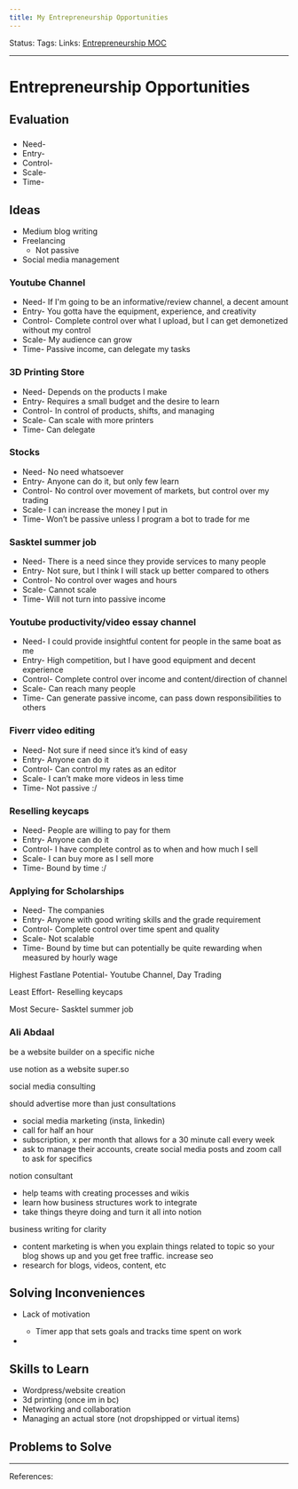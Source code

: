 ```yaml
---
title: My Entrepreneurship Opportunities
---
```

Status:
Tags:
Links: [Entrepreneurship MOC](out/entrepreneurship-moc.md)
___
# Entrepreneurship Opportunities
## Evaluation
 ### 
- Need-
- Entry-
- Control-
- Scale-
- Time-
## Ideas
- Medium blog writing
- Freelancing
	- Not passive
- Social media management
 ### Youtube Channel
- Need- If I'm going to be an informative/review channel, a decent amount
- Entry- You gotta have the equipment, experience, and creativity
- Control- Complete control over what I upload, but I can get demonetized without my control
- Scale- My audience can grow
- Time- Passive income, can delegate my tasks

 ### 3D Printing Store
- Need- Depends on the products I make
- Entry- Requires a small budget and the desire to learn
- Control- In control of products, shifts, and managing
- Scale- Can scale with more printers 
- Time- Can delegate

### Stocks
-   Need- No need whatsoever
-   Entry- Anyone can do it, but only few learn
-   Control- No control over movement of markets, but control over my trading
-   Scale- I can increase the money I put in
-   Time- Won’t be passive unless I program a bot to trade for me
    
### Sasktel summer job
-   Need- There is a need since they provide services to many people
 -   Entry- Not sure, but I think I will stack up better compared to others
-   Control- No control over wages and hours
-   Scale- Cannot scale
-   Time- Will not turn into passive income
    
### Youtube productivity/video essay channel
-   Need- I could provide insightful content for people in the same boat as me
-   Entry- High competition, but I have good equipment and decent experience
-   Control- Complete control over income and content/direction of channel
-   Scale- Can reach many people
-   Time- Can generate passive income, can pass down responsibilities to others
    
### Fiverr video editing
-   Need- Not sure if need since it’s kind of easy
-   Entry- Anyone can do it
-   Control- Can control my rates as an editor
-   Scale- I can’t make more videos in less time
 -   Time- Not passive :/
    
### Reselling keycaps
-   Need- People are willing to pay for them
-   Entry- Anyone can do it
-   Control- I have complete control as to when and how much I sell
-   Scale- I can buy more as I sell more
-   Time- Bound by time :/

 ### Applying for Scholarships
- Need- The companies
- Entry- Anyone with good writing skills and the grade requirement
- Control- Complete control over time spent and quality
- Scale- Not scalable
- Time- Bound by time but can potentially be quite rewarding when measured by hourly wage


Highest Fastlane Potential- Youtube Channel, Day Trading

Least Effort- Reselling keycaps

Most Secure- Sasktel summer job
### Ali Abdaal
be a website builder on a specific niche 

use notion as a website
super.so 

social media consulting 


should advertise more than just consultations
- social media marketing (insta, linkedin)
- call for half an hour
- subscription, x per month that allows for a 30 minute call every week
- ask to manage their accounts, create social media posts and zoom call to ask for specifics 

notion consultant
- help teams with creating processes and wikis
- learn how business structures work to integrate
- take things theyre doing and turn it all into notion 

business writing for clarity
- content marketing is when you explain things related to topic so your blog shows up and you get free traffic. increase seo
- research for blogs, videos, content, etc

## Solving Inconveniences

-   Lack of motivation
	-   Timer app that sets goals and tracks time spent on work
    

-     
    

## Skills to Learn
-   Wordpress/website creation
-   3d printing (once im in bc)	
-   Networking and collaboration
-   Managing an actual store (not dropshipped or virtual items)
## Problems to Solve
___
References: